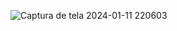 ![Captura de tela 2024-01-11 220603](https://github.com/MarceloBRj1/Dogs/assets/131809837/3de2874e-a035-42b6-aeb8-055812411c78)

